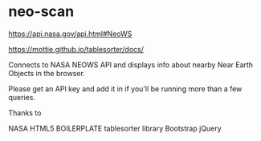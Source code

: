 # neo-scan

https://api.nasa.gov/api.html#NeoWS

https://mottie.github.io/tablesorter/docs/

Connects to NASA NEOWS API and displays info about nearby 
Near Earth Objects in the browser.

Please get an API key and add it in if you'll be
running more than a few queries.

Thanks to

NASA
HTML5 BOILERPLATE
tablesorter library
Bootstrap
jQuery